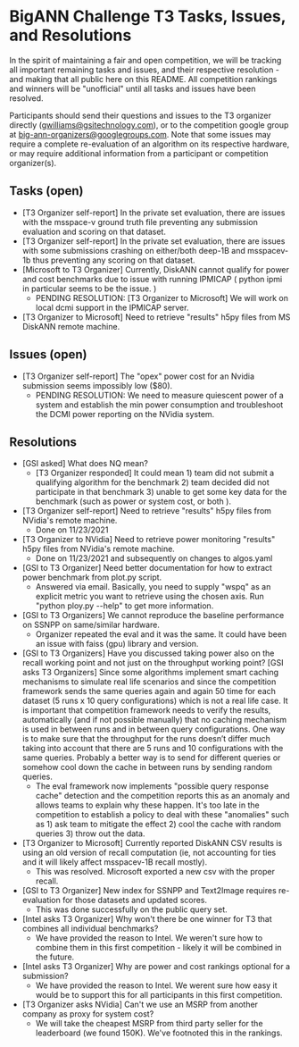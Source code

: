 
# BigANN Challenge T3 Tasks, Issues, and Resolutions

In the spirit of maintaining a fair and open competition, we will be tracking all important remaining tasks and issues, and their respective resolution - and making that all public here on this README.  All competition rankings and winners will be "unofficial" until all tasks and issues have been resolved.

Participants should send their questions and issues to the T3 organizer directly (gwilliams@gsitechnology.com), or to the competition google group at big-ann-organizers@googlegroups.com.  Note that some issues may require a complete re-evaluation of an algorithm on its respective hardware, or may require additional information from a participant or competition organizer(s).

## Tasks (open)

* [T3 Organizer self-report] In the private set evaluation, there are issues with the msspace-v ground truth file preventing any submission evaluation and scoring on that dataset.
* [T3 Organizer self-report] In the private set evaluation, there are issues with some submissions crashing on either/both deep-1B and msspacev-1b thus preventing any scoring on that dataset.
* [Microsoft to T3 Organizer] Currently, DiskANN cannot qualify for power and cost benchmarks due to issue with running IPMICAP ( python ipmi in particular seems to be the issue. )
  * PENDING RESOLUTION: [T3 Organizer to Microsoft] We will work on local dcmi support in the IPMICAP server.
* [T3 Organizer to Microsoft] Need to retrieve "results" h5py files from MS DiskANN remote machine.

## Issues (open)

* [T3 Organizer self-report] The "opex" power cost for an Nvidia submission seems impossibly low ($80).
  * PENDING RESOLUTION: We need to measure quiescent power of a system and establish the min power consumption and troubleshoot the DCMI power reporting on the NVidia system.

## Resolutions

* [GSI asked] What does NQ mean?
  * [T3 Organizer responded] It could mean 1) team did not submit a qualifying algorithm for the benchmark 2) team decided did not participate in that benchmark 3) unable to get some key data for the benchmark (such as power or system cost, or both ).
* [T3 Organizer self-report] Need to retrieve "results" h5py files from NVidia's remote machine.
  * Done on 11/23/2021
* [T3 Organizer to NVidia] Need to retrieve power monitoring "results" h5py files from NVidia's remote machine.
  * Done on 11/23/2021 and subsequently on changes to algos.yaml
* [GSI to T3 Organizer] Need better documentation for how to extract power benchmark from plot.py script.
  * Answered via email.  Basically, you need to supply "wspq" as an explicit metric you want to retrieve using the chosen axis.  Run "python ploy.py --help" to get more information.
* [GSI to T3 Organizers] We cannot reproduce the baseline performance on SSNPP on same/similar hardware.
  * Organizer repeated the eval and it was the same.  It could have been an issue with faiss (gpu) library and version.
* [GSI to T3 Organizers] Have you discussed taking power also on the recall working point and not just on the throughput working point?
[GSI asks T3 Organizers] Since some algorithms implement smart caching mechanisms to simulate real life scenarios and since the competition framework sends the same queries again and again 50 time for each dataset (5 runs x 10 query configurations) which is not a real life case. It is important that competition framework needs to verify the results, automatically (and if not possible manually) that no caching mechanism is used in between runs and in between query configurations. One way is to make sure that the throughput for the runs doesn’t differ much taking into account that there are 5 runs and 10 configurations with the same queries. Probably a better way is to send for different queries or somehow cool down the cache in between runs by sending random queries.
  * The eval framework now implements "possible query response cache" detection and the competition reports this as an anomaly and allows teams to explain why these happen.  It's too late in the competition to establish a policy to deal with these  "anomalies" such as 1) ask team to mitigate the effect 2) cool the cache with random queries 3) throw out the data.
* [T3 Organizer to Microsoft] Currently reported DiskANN CSV results is using an old version of recall computation (ie, not accounting for ties and it will likely affect msspacev-1B recall mostly).
  * This was resolved.  Microsoft exported a new csv with the proper recall.
* [GSI to T3 Organizer] New index for SSNPP and Text2Image requires re-evaluation for those datasets and updated scores.
  * This was done successfully on the public query set.
* [Intel asks T3 Organizer] Why won't there be one winner for T3 that combines all individual benchmarks?
  * We have provided the reason to Intel.  We weren't sure how to combine them in this first competition - likely it will be combined in the future.
* [Intel asks T3 Organizer] Why are power and cost rankings optional for a submission?
  * We have provided the reason to Intel.  We werent sure how easy it would be to support this for all participants in this first competition.
* [T3 Organizer asks NVidia] Can't we use an MSRP from another company as proxy for system cost?
  * We will take the cheapest MSRP from third party seller for the leaderboard (we found 150K).  We've footnoted this in the rankings.


